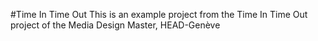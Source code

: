 #Time In Time Out
This is an example project from the Time In Time Out project of the Media Design Master, HEAD-Genève
